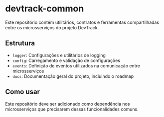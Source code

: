# devtrack-common

Este repositório contém utilitários, contratos e ferramentas compartilhadas entre os microsserviços do projeto DevTrack.

## Estrutura

- `logger`: Configurações e utilitários de logging
- `config`: Carregamento e validação de configurações
- `events`: Definição de eventos utilizados na comunicação entre microsserviços
- `docs`: Documentação geral do projeto, incluindo o roadmap

## Como usar

Este repositório deve ser adicionado como dependência nos microsserviços que precisarem dessas funcionalidades comuns.

